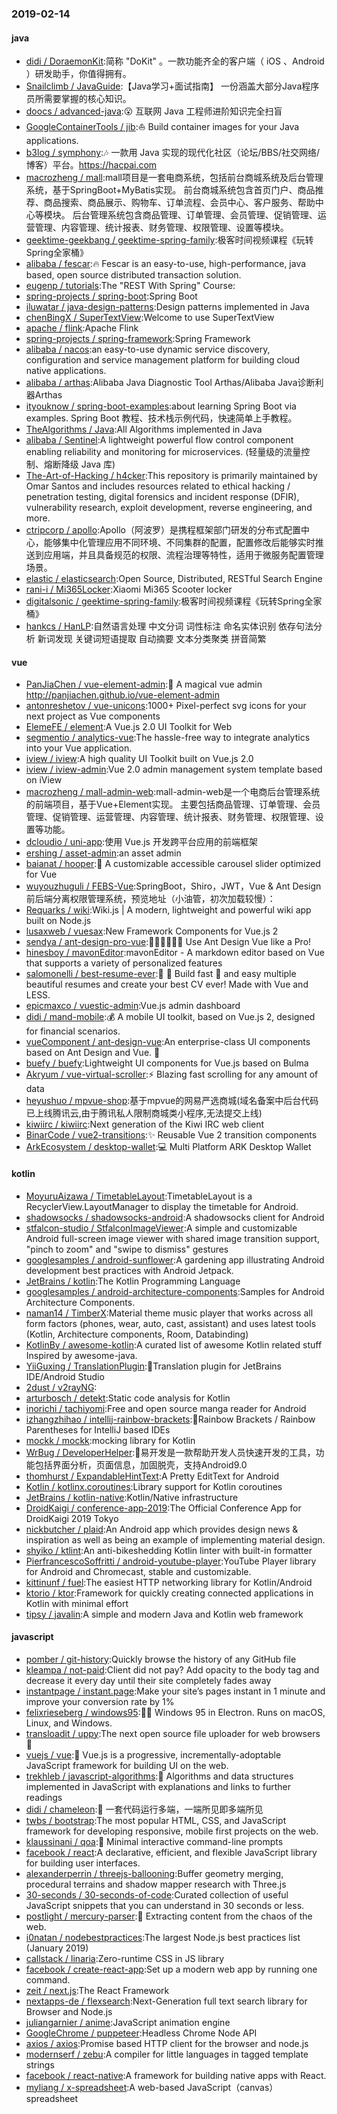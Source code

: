 ### 2019-02-14

#### java
* [didi / DoraemonKit](https://github.com/didi/DoraemonKit):简称 "DoKit" 。一款功能齐全的客户端（ iOS 、Android ）研发助手，你值得拥有。
* [Snailclimb / JavaGuide](https://github.com/Snailclimb/JavaGuide):【Java学习+面试指南】 一份涵盖大部分Java程序员所需要掌握的核心知识。
* [doocs / advanced-java](https://github.com/doocs/advanced-java):😮 互联网 Java 工程师进阶知识完全扫盲
* [GoogleContainerTools / jib](https://github.com/GoogleContainerTools/jib):⛵️ Build container images for your Java applications.
* [b3log / symphony](https://github.com/b3log/symphony):🎶 一款用 Java 实现的现代化社区（论坛/BBS/社交网络/博客）平台。https://hacpai.com
* [macrozheng / mall](https://github.com/macrozheng/mall):mall项目是一套电商系统，包括前台商城系统及后台管理系统，基于SpringBoot+MyBatis实现。 前台商城系统包含首页门户、商品推荐、商品搜索、商品展示、购物车、订单流程、会员中心、客户服务、帮助中心等模块。 后台管理系统包含商品管理、订单管理、会员管理、促销管理、运营管理、内容管理、统计报表、财务管理、权限管理、设置等模块。
* [geektime-geekbang / geektime-spring-family](https://github.com/geektime-geekbang/geektime-spring-family):极客时间视频课程《玩转Spring全家桶》
* [alibaba / fescar](https://github.com/alibaba/fescar):🔥 Fescar is an easy-to-use, high-performance, java based, open source distributed transaction solution.
* [eugenp / tutorials](https://github.com/eugenp/tutorials):The "REST With Spring" Course:
* [spring-projects / spring-boot](https://github.com/spring-projects/spring-boot):Spring Boot
* [iluwatar / java-design-patterns](https://github.com/iluwatar/java-design-patterns):Design patterns implemented in Java
* [chenBingX / SuperTextView](https://github.com/chenBingX/SuperTextView):Welcome to use SuperTextView
* [apache / flink](https://github.com/apache/flink):Apache Flink
* [spring-projects / spring-framework](https://github.com/spring-projects/spring-framework):Spring Framework
* [alibaba / nacos](https://github.com/alibaba/nacos):an easy-to-use dynamic service discovery, configuration and service management platform for building cloud native applications.
* [alibaba / arthas](https://github.com/alibaba/arthas):Alibaba Java Diagnostic Tool Arthas/Alibaba Java诊断利器Arthas
* [ityouknow / spring-boot-examples](https://github.com/ityouknow/spring-boot-examples):about learning Spring Boot via examples. Spring Boot 教程、技术栈示例代码，快速简单上手教程。
* [TheAlgorithms / Java](https://github.com/TheAlgorithms/Java):All Algorithms implemented in Java
* [alibaba / Sentinel](https://github.com/alibaba/Sentinel):A lightweight powerful flow control component enabling reliability and monitoring for microservices. (轻量级的流量控制、熔断降级 Java 库)
* [The-Art-of-Hacking / h4cker](https://github.com/The-Art-of-Hacking/h4cker):This repository is primarily maintained by Omar Santos and includes resources related to ethical hacking / penetration testing, digital forensics and incident response (DFIR), vulnerability research, exploit development, reverse engineering, and more.
* [ctripcorp / apollo](https://github.com/ctripcorp/apollo):Apollo（阿波罗）是携程框架部门研发的分布式配置中心，能够集中化管理应用不同环境、不同集群的配置，配置修改后能够实时推送到应用端，并且具备规范的权限、流程治理等特性，适用于微服务配置管理场景。
* [elastic / elasticsearch](https://github.com/elastic/elasticsearch):Open Source, Distributed, RESTful Search Engine
* [rani-i / Mi365Locker](https://github.com/rani-i/Mi365Locker):Xiaomi Mi365 Scooter locker
* [digitalsonic / geektime-spring-family](https://github.com/digitalsonic/geektime-spring-family):极客时间视频课程《玩转Spring全家桶》
* [hankcs / HanLP](https://github.com/hankcs/HanLP):自然语言处理 中文分词 词性标注 命名实体识别 依存句法分析 新词发现 关键词短语提取 自动摘要 文本分类聚类 拼音简繁

#### vue
* [PanJiaChen / vue-element-admin](https://github.com/PanJiaChen/vue-element-admin):🎉 A magical vue admin http://panjiachen.github.io/vue-element-admin
* [antonreshetov / vue-unicons](https://github.com/antonreshetov/vue-unicons):1000+ Pixel-perfect svg icons for your next project as Vue components
* [ElemeFE / element](https://github.com/ElemeFE/element):A Vue.js 2.0 UI Toolkit for Web
* [segmentio / analytics-vue](https://github.com/segmentio/analytics-vue):The hassle-free way to integrate analytics into your Vue application.
* [iview / iview](https://github.com/iview/iview):A high quality UI Toolkit built on Vue.js 2.0
* [iview / iview-admin](https://github.com/iview/iview-admin):Vue 2.0 admin management system template based on iView
* [macrozheng / mall-admin-web](https://github.com/macrozheng/mall-admin-web):mall-admin-web是一个电商后台管理系统的前端项目，基于Vue+Element实现。 主要包括商品管理、订单管理、会员管理、促销管理、运营管理、内容管理、统计报表、财务管理、权限管理、设置等功能。
* [dcloudio / uni-app](https://github.com/dcloudio/uni-app):使用 Vue.js 开发跨平台应用的前端框架
* [ershing / asset-admin](https://github.com/ershing/asset-admin):an asset admin
* [baianat / hooper](https://github.com/baianat/hooper):🎠 A customizable accessible carousel slider optimized for Vue
* [wuyouzhuguli / FEBS-Vue](https://github.com/wuyouzhuguli/FEBS-Vue):SpringBoot，Shiro，JWT，Vue & Ant Design 前后端分离权限管理系统，预览地址（小油管，初次加载较慢）：
* [Requarks / wiki](https://github.com/Requarks/wiki):Wiki.js | A modern, lightweight and powerful wiki app built on Node.js
* [lusaxweb / vuesax](https://github.com/lusaxweb/vuesax):New Framework Components for Vue.js 2
* [sendya / ant-design-pro-vue](https://github.com/sendya/ant-design-pro-vue):👨🏻‍💻👩🏻‍💻 Use Ant Design Vue like a Pro!
* [hinesboy / mavonEditor](https://github.com/hinesboy/mavonEditor):mavonEditor - A markdown editor based on Vue that supports a variety of personalized features
* [salomonelli / best-resume-ever](https://github.com/salomonelli/best-resume-ever):👔 💼 Build fast 🚀 and easy multiple beautiful resumes and create your best CV ever! Made with Vue and LESS.
* [epicmaxco / vuestic-admin](https://github.com/epicmaxco/vuestic-admin):Vue.js admin dashboard
* [didi / mand-mobile](https://github.com/didi/mand-mobile):💰 A mobile UI toolkit, based on Vue.js 2, designed for financial scenarios.
* [vueComponent / ant-design-vue](https://github.com/vueComponent/ant-design-vue):An enterprise-class UI components based on Ant Design and Vue. 🐜
* [buefy / buefy](https://github.com/buefy/buefy):Lightweight UI components for Vue.js based on Bulma
* [Akryum / vue-virtual-scroller](https://github.com/Akryum/vue-virtual-scroller):⚡️ Blazing fast scrolling for any amount of data
* [heyushuo / mpvue-shop](https://github.com/heyushuo/mpvue-shop):基于mpvue的网易严选商城(域名备案中后台代码已上线腾讯云,由于腾讯私人限制商城类小程序,无法提交上线)
* [kiwiirc / kiwiirc](https://github.com/kiwiirc/kiwiirc):Next generation of the Kiwi IRC web client
* [BinarCode / vue2-transitions](https://github.com/BinarCode/vue2-transitions):✨ Reusable Vue 2 transition components
* [ArkEcosystem / desktop-wallet](https://github.com/ArkEcosystem/desktop-wallet):💻 Multi Platform ARK Desktop Wallet

#### kotlin
* [MoyuruAizawa / TimetableLayout](https://github.com/MoyuruAizawa/TimetableLayout):TimetableLayout is a RecyclerView.LayoutManager to display the timetable for Android.
* [shadowsocks / shadowsocks-android](https://github.com/shadowsocks/shadowsocks-android):A shadowsocks client for Android
* [stfalcon-studio / StfalconImageViewer](https://github.com/stfalcon-studio/StfalconImageViewer):A simple and customizable Android full-screen image viewer with shared image transition support, "pinch to zoom" and "swipe to dismiss" gestures
* [googlesamples / android-sunflower](https://github.com/googlesamples/android-sunflower):A gardening app illustrating Android development best practices with Android Jetpack.
* [JetBrains / kotlin](https://github.com/JetBrains/kotlin):The Kotlin Programming Language
* [googlesamples / android-architecture-components](https://github.com/googlesamples/android-architecture-components):Samples for Android Architecture Components.
* [naman14 / TimberX](https://github.com/naman14/TimberX):Material theme music player that works across all form factors (phones, wear, auto, cast, assistant) and uses latest tools (Kotlin, Architecture components, Room, Databinding)
* [KotlinBy / awesome-kotlin](https://github.com/KotlinBy/awesome-kotlin):A curated list of awesome Kotlin related stuff Inspired by awesome-java.
* [YiiGuxing / TranslationPlugin](https://github.com/YiiGuxing/TranslationPlugin):🔌Translation plugin for JetBrains IDE/Android Studio
* [2dust / v2rayNG](https://github.com/2dust/v2rayNG):
* [arturbosch / detekt](https://github.com/arturbosch/detekt):Static code analysis for Kotlin
* [inorichi / tachiyomi](https://github.com/inorichi/tachiyomi):Free and open source manga reader for Android
* [izhangzhihao / intellij-rainbow-brackets](https://github.com/izhangzhihao/intellij-rainbow-brackets):🌈Rainbow Brackets / Rainbow Parentheses for IntelliJ based IDEs
* [mockk / mockk](https://github.com/mockk/mockk):mocking library for Kotlin
* [WrBug / DeveloperHelper](https://github.com/WrBug/DeveloperHelper):📌易开发是一款帮助开发人员快速开发的工具，功能包括界面分析，页面信息，加固脱壳，支持Android9.0
* [thomhurst / ExpandableHintText](https://github.com/thomhurst/ExpandableHintText):A Pretty EditText for Android
* [Kotlin / kotlinx.coroutines](https://github.com/Kotlin/kotlinx.coroutines):Library support for Kotlin coroutines
* [JetBrains / kotlin-native](https://github.com/JetBrains/kotlin-native):Kotlin/Native infrastructure
* [DroidKaigi / conference-app-2019](https://github.com/DroidKaigi/conference-app-2019):The Official Conference App for DroidKaigi 2019 Tokyo
* [nickbutcher / plaid](https://github.com/nickbutcher/plaid):An Android app which provides design news & inspiration as well as being an example of implementing material design.
* [shyiko / ktlint](https://github.com/shyiko/ktlint):An anti-bikeshedding Kotlin linter with built-in formatter
* [PierfrancescoSoffritti / android-youtube-player](https://github.com/PierfrancescoSoffritti/android-youtube-player):YouTube Player library for Android and Chromecast, stable and customizable.
* [kittinunf / fuel](https://github.com/kittinunf/fuel):The easiest HTTP networking library for Kotlin/Android
* [ktorio / ktor](https://github.com/ktorio/ktor):Framework for quickly creating connected applications in Kotlin with minimal effort
* [tipsy / javalin](https://github.com/tipsy/javalin):A simple and modern Java and Kotlin web framework

#### javascript
* [pomber / git-history](https://github.com/pomber/git-history):Quickly browse the history of any GitHub file
* [kleampa / not-paid](https://github.com/kleampa/not-paid):Client did not pay? Add opacity to the body tag and decrease it every day until their site completely fades away
* [instantpage / instant.page](https://github.com/instantpage/instant.page):Make your site’s pages instant in 1 minute and improve your conversion rate by 1%
* [felixrieseberg / windows95](https://github.com/felixrieseberg/windows95):💩🚀 Windows 95 in Electron. Runs on macOS, Linux, and Windows.
* [transloadit / uppy](https://github.com/transloadit/uppy):The next open source file uploader for web browsers 🐶
* [vuejs / vue](https://github.com/vuejs/vue):🖖 Vue.js is a progressive, incrementally-adoptable JavaScript framework for building UI on the web.
* [trekhleb / javascript-algorithms](https://github.com/trekhleb/javascript-algorithms):📝 Algorithms and data structures implemented in JavaScript with explanations and links to further readings
* [didi / chameleon](https://github.com/didi/chameleon):🦎 一套代码运行多端，一端所见即多端所见
* [twbs / bootstrap](https://github.com/twbs/bootstrap):The most popular HTML, CSS, and JavaScript framework for developing responsive, mobile first projects on the web.
* [klaussinani / qoa](https://github.com/klaussinani/qoa):💬 Minimal interactive command-line prompts
* [facebook / react](https://github.com/facebook/react):A declarative, efficient, and flexible JavaScript library for building user interfaces.
* [alexanderperrin / threejs-ballooning](https://github.com/alexanderperrin/threejs-ballooning):Buffer geometry merging, procedural terrains and shadow mapper research with Three.js
* [30-seconds / 30-seconds-of-code](https://github.com/30-seconds/30-seconds-of-code):Curated collection of useful JavaScript snippets that you can understand in 30 seconds or less.
* [postlight / mercury-parser](https://github.com/postlight/mercury-parser):📜 Extracting content from the chaos of the web.
* [i0natan / nodebestpractices](https://github.com/i0natan/nodebestpractices):The largest Node.js best practices list (January 2019)
* [callstack / linaria](https://github.com/callstack/linaria):Zero-runtime CSS in JS library
* [facebook / create-react-app](https://github.com/facebook/create-react-app):Set up a modern web app by running one command.
* [zeit / next.js](https://github.com/zeit/next.js):The React Framework
* [nextapps-de / flexsearch](https://github.com/nextapps-de/flexsearch):Next-Generation full text search library for Browser and Node.js
* [juliangarnier / anime](https://github.com/juliangarnier/anime):JavaScript animation engine
* [GoogleChrome / puppeteer](https://github.com/GoogleChrome/puppeteer):Headless Chrome Node API
* [axios / axios](https://github.com/axios/axios):Promise based HTTP client for the browser and node.js
* [modernserf / zebu](https://github.com/modernserf/zebu):A compiler for little languages in tagged template strings
* [facebook / react-native](https://github.com/facebook/react-native):A framework for building native apps with React.
* [myliang / x-spreadsheet](https://github.com/myliang/x-spreadsheet):A web-based JavaScript（canvas） spreadsheet
